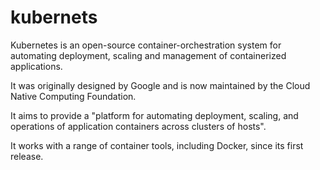 # kubernets

Kubernetes is an open-source container-orchestration system for automating deployment, scaling and management of containerized applications.

It was originally designed by Google and is now maintained by the Cloud Native Computing Foundation.

It aims to provide a "platform for automating deployment, scaling, and operations of application containers across clusters of hosts".

It works with a range of container tools, including Docker, since its first release.
